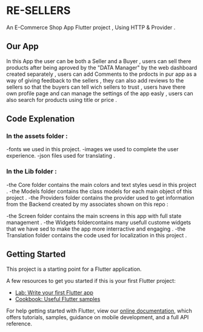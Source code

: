 # RE-SELLERS

An E-Commerce Shop App Flutter project , Using HTTP & Provider .

## Our App 

In this App the user can be both a Seller and a Buyer , users can sell there products after being aproved by the "DATA Manager" by the web dashboard created separately ,
users can add Comments to the prdocts in pur app as a way of giving feedback to the sellers ,
they can also add reviews to the sellers so that the buyers can tell wich sellers to trust ,
users have there own profile page and can manage the settings of the app easly ,
users can also search for products using title or price .

## Code Explenation 

### In the assets folder : 

-fonts we used in this project.
-images we used to complete the user experience.
-json files used for translating .

### In the Lib folder : 

-the Core folder contains the main colors and text styles uesd in this project .
-the Models folder contains the class models for each main object of this project .
-the Providers folder contains the provider used to get information from the Backend created by my associates shown on this repo : 

-the Screen folder contains the main screens in this app with full state management .
-the Widgets foldercontains many usefull custome widgets that we have sed to make the app more interractive and engaging .
-the Translation folder contains the code used for localization in this project .

## Getting Started

This project is a starting point for a Flutter application.

A few resources to get you started if this is your first Flutter project:

- [Lab: Write your first Flutter app](https://flutter.dev/docs/get-started/codelab)
- [Cookbook: Useful Flutter samples](https://flutter.dev/docs/cookbook)

For help getting started with Flutter, view our
[online documentation](https://flutter.dev/docs), which offers tutorials,
samples, guidance on mobile development, and a full API reference.
